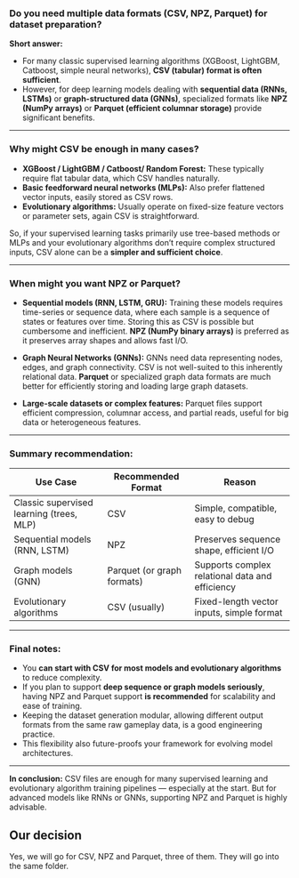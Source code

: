 ### Do you need multiple data formats (CSV, NPZ, Parquet) for dataset preparation?

**Short answer:**

* For many classic supervised learning algorithms (XGBoost, LightGBM, Catboost, simple neural networks), **CSV (tabular) format is often sufficient**.
* However, for deep learning models dealing with **sequential data (RNNs, LSTMs)** or **graph-structured data (GNNs)**, specialized formats like **NPZ (NumPy arrays)** or **Parquet (efficient columnar storage)** provide significant benefits.

---

### Why might CSV be enough in many cases?

* **XGBoost / LightGBM / Catboost/ Random Forest:** These typically require flat tabular data, which CSV handles naturally.
* **Basic feedforward neural networks (MLPs):** Also prefer flattened vector inputs, easily stored as CSV rows.
* **Evolutionary algorithms:** Usually operate on fixed-size feature vectors or parameter sets, again CSV is straightforward.

So, if your supervised learning tasks primarily use tree-based methods or MLPs and your evolutionary algorithms don’t require complex structured inputs, CSV alone can be a **simpler and sufficient choice**.

---

### When might you want NPZ or Parquet?

* **Sequential models (RNN, LSTM, GRU):**
  Training these models requires time-series or sequence data, where each sample is a sequence of states or features over time. Storing this as CSV is possible but cumbersome and inefficient.
  **NPZ (NumPy binary arrays)** is preferred as it preserves array shapes and allows fast I/O.

* **Graph Neural Networks (GNNs):**
  GNNs need data representing nodes, edges, and graph connectivity. CSV is not well-suited to this inherently relational data.
  **Parquet** or specialized graph data formats are much better for efficiently storing and loading large graph datasets.

* **Large-scale datasets or complex features:**
  Parquet files support efficient compression, columnar access, and partial reads, useful for big data or heterogeneous features.

---

### Summary recommendation:

| Use Case                                 | Recommended Format         | Reason                                          |
| ---------------------------------------- | -------------------------- | ----------------------------------------------- |
| Classic supervised learning (trees, MLP) | CSV                        | Simple, compatible, easy to debug               |
| Sequential models (RNN, LSTM)            | NPZ                        | Preserves sequence shape, efficient I/O         |
| Graph models (GNN)                       | Parquet (or graph formats) | Supports complex relational data and efficiency |
| Evolutionary algorithms                  | CSV (usually)              | Fixed-length vector inputs, simple format       |

---

### Final notes:

* You **can start with CSV for most models and evolutionary algorithms** to reduce complexity.
* If you plan to support **deep sequence or graph models seriously**, having NPZ and Parquet support **is recommended** for scalability and ease of training.
* Keeping the dataset generation modular, allowing different output formats from the same raw gameplay data, is a good engineering practice.
* This flexibility also future-proofs your framework for evolving model architectures.

---

**In conclusion:**
CSV files are enough for many supervised learning and evolutionary algorithm training pipelines — especially at the start. But for advanced models like RNNs or GNNs, supporting NPZ and Parquet is highly advisable.

## Our decision
Yes, we will go for CSV, NPZ and Parquet, three of them. They will go into the same folder.

